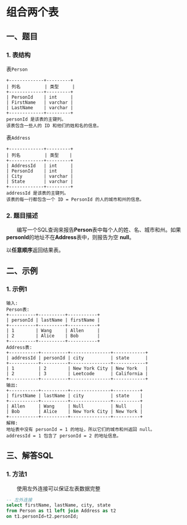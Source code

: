 # 组合两个表

## 一、题目

### 1. 表结构
表`Person`
```
+-------------+---------+
| 列名         | 类型     |
+-------------+---------+
| PersonId    | int     |
| FirstName   | varchar |
| LastName    | varchar |
+-------------+---------+
personId 是该表的主键列。
该表包含一些人的 ID 和他们的姓和名的信息。
```

表`Address`
```
+-------------+---------+
| 列名         | 类型    |
+-------------+---------+
| AddressId   | int     |
| PersonId    | int     |
| City        | varchar |
| State       | varchar |
+-------------+---------+
addressId 是该表的主键列。
该表的每一行都包含一个 ID = PersonId 的人的城市和州的信息。
```

### 2. 题目描述

&emsp;&emsp;编写一个SQL查询来报告**Person**表中每个人的姓、名、城市和州。如果**personId**的地址不在**Address**表中，则报告为空 **null**。  

以**任意顺序**返回结果表。

## 二、示例

### 1. 示例1
```
输入: 
Person表:
+----------+----------+-----------+
| personId | lastName | firstName |
+----------+----------+-----------+
| 1        | Wang     | Allen     |
| 2        | Alice    | Bob       |
+----------+----------+-----------+
Address表:
+-----------+----------+---------------+------------+
| addressId | personId | city          | state      |
+-----------+----------+---------------+------------+
| 1         | 2        | New York City | New York   |
| 2         | 3        | Leetcode      | California |
+-----------+----------+---------------+------------+
输出: 
+-----------+----------+---------------+----------+
| firstName | lastName | city          | state    |
+-----------+----------+---------------+----------+
| Allen     | Wang     | Null          | Null     |
| Bob       | Alice    | New York City | New York |
+-----------+----------+---------------+----------+
解释: 
地址表中没有 personId = 1 的地址，所以它们的城市和州返回 null。
addressId = 1 包含了 personId = 2 的地址信息。
```


## 三、解答SQL

### 1. 方法1
&emsp;&emsp;使用左外连接可以保证左表数据完整
```sql
-- 左外连接
select firstName, lastName, city, state 
from Person as t1 left join Address as t2 
on t1.personId=t2.personId;
```

